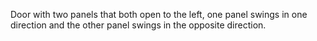Door with two panels that both open to the left, one panel swings in one direction and the other panel swings in the opposite direction.